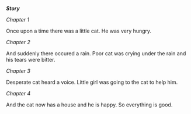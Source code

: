 **_Story_**

*Chapter 1*

Once upon a time there was a little cat. He was very hungry. 

*Chapter 2*

And suddenly there occured a rain. Poor cat was crying under the rain and his tears were bitter.

*Chapter 3*

Desperate cat heard a voice. Little girl was going to the cat to help him. 

*Chapter 4*

And the cat now has a house and he is happy.
So everything is good.